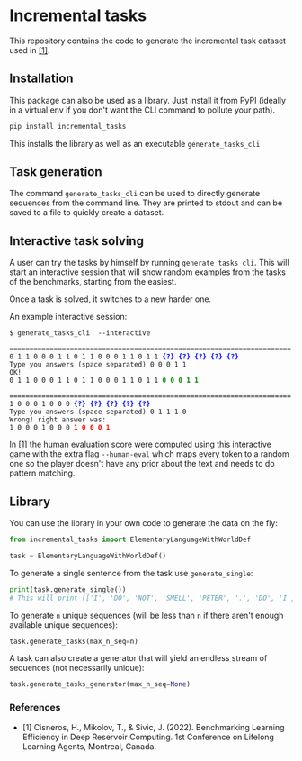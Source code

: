 # Incremental tasks

This repository contains the code to generate the incremental task dataset used
in [[1]](#ref).

## Installation

This package can also be used as a library. Just install it from PyPI (ideally
in a virtual env if you don't want the CLI command to pollute your path).

```bash
pip install incremental_tasks
```
This installs the library as well as an executable `generate_tasks_cli`

## Task generation

The command `generate_tasks_cli` can be used to directly generate sequences from
the command line. They are printed to stdout and can be saved to a file to
quickly create a dataset.


## Interactive task solving

A user can try the tasks by himself by running `generate_tasks_cli`. This will
start an interactive session that will show random examples from the tasks of
the benchmarks, starting from the easiest.

Once a task is solved, it switches to a new harder one.

An example interactive session:

<pre><code>$ generate_tasks_cli  --interactive

======================================================================
0 1 1 0 0 0 1 1 0 1 1 0 0 0 1 1 0 1 1 <b  style="color:blue">{?} {?} {?} {?} {?}</b>
Type you answers (space separated) 0 0 0 1 1
OK!
0 1 1 0 0 0 1 1 0 1 1 0 0 0 1 1 0 1 1 <b style="color:green">0 0 0 1 1</b>

======================================================================
1 0 0 0 1 0 0 0 <b  style="color:blue">{?} {?} {?} {?} {?}</b>
Type you answers (space separated) 0 1 1 1 0
Wrong! right answer was:
1 0 0 0 1 0 0 0 <b style="color:red">1 0 0 0 1</b>
</code></pre>

In [[1]](#ref) the human evaluation score were computed using this interactive
game with the extra flag `--human-eval` which maps every token to a random one
so the player doesn't have any prior about the text and needs to do pattern
matching.

## Library

You can use the library in your own code to generate the data on the fly: 

``` python
from incremental_tasks import ElementaryLanguageWithWorldDef

task = ElementaryLanguageWithWorldDef()
```
To generate a single sentence from the task use `generate_single`:
``` python
print(task.generate_single())
# This will print (['I', 'DO', 'NOT', 'SMELL', 'PETER', '.', 'DO', 'I', 'SMELL', 'PETER', '?', 'NO'], [11])
```


To generate `n` unique sequences (will be less than `n` if there aren't enough
available unique sequences): 

``` python
task.generate_tasks(max_n_seq=n)
```

A task can also create a generator that will yield an endless stream of
sequences (not necessarily unique):
``` python
task.generate_tasks_generator(max_n_seq=None)
```

### References

- <a name="ref"></a>[1] Cisneros, H., Mikolov, T., & Sivic, J. (2022).
Benchmarking Learning Efficiency in Deep Reservoir Computing. 1st Conference on
Lifelong Learning Agents, Montreal, Canada.
 
